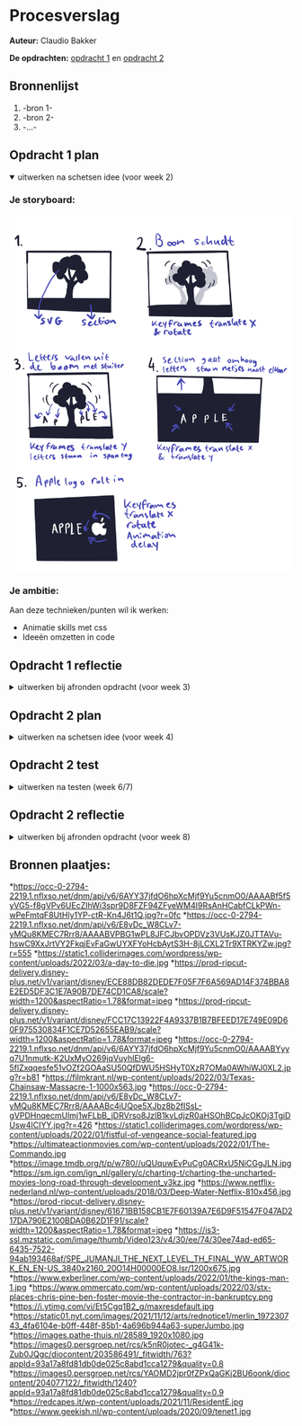 # Procesverslag
**Auteur:** Claudio Bakker

**De opdrachten:** [opdracht 1](opdracht1/index.html) en [opdracht 2](opdracht2/index.html)


<!-- Markdown is een simpele manier om HTML te schrijven.  
Markdown cheat cheet: [Hulp bij het schrijven van Markdown](https://github.com/adam-p/markdown-here/wiki/Markdown-Cheatsheet).

Nb. De standaardstructuur en de spartaanse opmaak van de README.md zijn helemaal prima. Het gaat om de inhoud van je procesverslag. Besteedt de tijd voor pracht en praal aan je website.

Nb. Door *open* toe te voegen aan een *details* element kun je deze standaard open zetten. Fijn om dat steeds voor de relevante stuk(ken) te doen. -->



## Bronnenlijst
  1. -bron 1-
  2. -bron 2-
  3. -...-



## Opdracht 1 plan

<details open>
  <summary>uitwerken na schetsen idee (voor week 2)</summary>


  ### Je storyboard:
  <img src="readme-images/schetsenidee.png" style="max-width: 100%;" alt="storyboard voor opdracht 1">


  ### Je ambitie: 
  Aan deze technieken/punten wil ik werken:
  - Animatie skills met css
  - Ideeën omzetten in code
 
</details>



## Opdracht 1 reflectie

<details>
  <summary>uitwerken bij afronden opdracht (voor week 3)</summary>


  ### Je uitkomst - karakteristiek screenshot(s):
  <img src="readme-images/appleanimation1.png" width="375px" alt="uitkomst opdracht 1">
  <img src="readme-images/appleanimation2.png" width="375px" alt="uitkomst opdracht 1">
  <img src="readme-images/appleanimation3.png" width="375px" alt="uitkomst opdracht 1">
  <img src="readme-images/appleanimation4.png" width="375px" alt="uitkomst opdracht 1">
  <img src="readme-images/appleanimation5.png" width="375px" alt="uitkomst opdracht 1">
  <img src="readme-images/appleanimation6.png" width="375px" alt="uitkomst opdracht 1">
  


  ### Dit ging goed/Heb ik geleerd: 
  Ik heb tijdens het maken van deze opdracht geleerd te werken met keyframes. Ik had er wel eens over gelezen
  echter heb ik had ik het hiervoor nog niet op deze manier gebruikt. Mijn animatie begint met een boom die schudt,
  vervolgens vallen de letters van Apple uit de boom waarna het achtergrondscherm omhoog schuift. Vervolgens gaan de
  letters van Apple op de juiste plek staan maar staat de eerste letter nog scheef. Daarna rolt het logo van Apple
  richting de letters en botst tegen de eerste letter waardoor deze weer recht staat in plaats van schuin.

  Ook heb ik met mediaqueries het responsive gemaakt. De font-size is op een groter scherm groter, en het logo komt niet
  helemaal van buiten het scherm rollen maar fade in doormiddel van een opacity.

  Small screen:  
  <img src="readme-images/appleanimationsmallv1.png" width="375px" alt="animatie van apple logo met boom voor klein scherm">
  <img src="readme-images/appleanimationsmallv2.png" width="375px" alt="animatie van apple logo met letters voor klein scherm">

  Large screen:  
  <img src="readme-images/appleanimationlargev1.png" width="375px" alt="animatie van apple logo met boom voor groot scherm">
  <img src="readme-images/appleanimationlargev2.png" width="375px" alt="animatie van apple logo voor met letters groot scherm">



  ### Dit was lastig/Is niet gelukt:
  Ik vond het responsive maken redelijk ingewikkeld, dit kwam doordat ik de letters specifiek voor een screensize had gepositioneerd,
  echter uiteindelijk is dit toch gelukt.
  

</details>



## Opdracht 2 plan

<details>
  <summary>uitwerken na schetsen idee (voor week 4)</summary>
  Ik ga een Movie app page maken waarbij de gebruiker de mogelijkheid heeft om films op te zoeken via de zoekbalk, te filteren via categorieën en om 
  films te like zodat ze op je favorite-list komen te staan (waar je ze vervolgens ook weer kan verwijderen).

  ### Je ontwerp:
  <img src="readme-images/schetsideeopdracht2.png" width="375px" alt="ontwerp opdracht 2">


  ### Je ambitie: 
  Aan deze technieken/punten wil ik werken:
  - Hoe ik met Javascript items in een favorite-list kan zetten
  - Hoe ik doormiddel van Javascript op categorieën kan filteren
  - Hoe ik doormiddel van Javascript een werkende zoekbalk kan maken.
</details>



## Opdracht 2 test

<details>
  <summary>uitwerken na testen (week 6/7)</summary>

  Neem minimaal 5 bevindingen op:
  - De zoekfunctie werkt nog niet.
  - De Categorieën filter werkt wel
  - Het is nog niet helemaal responsive.
  - Ook is er nog geen light/dark modus feature aan de pagina toegevoegd.
  - Het toevoegen van films aan de favorite-list werkt ook nog niet helemaal.



  ### Bevinding 1:
  De zoekfunctie werkte nog niet helemaal doordat ik list.js niet goed werkend kreeg.
  #### oplossing:
  Uiteindelijk bleek het een fout in de link te zijn en had ik mijn Javascript ook niet helemaal goed getypt, nadat ik de juiste link had toegevoegd en de Javascript herschreven had was dit probleem verholpen.


  ### Bevinding 2:
  Mijn pagina was nog niet helemaal responsive.

  #### oplossing:
  Ik heb dit opgelost door met mediaqueries de grid aan te passen zodat de layout van 1 column naar 2 columns ging, en op nog grotere schermen naar 3 columnen.


  ### Bevinding 3:
  Er is nog geen light & darkmodus feature.

  #### oplossing:
  Dit heb ik opgelost door in de CSS een block aan te maken met userpreference: lightmode. Hier heb ik vervolgens de root ingezet met de juiste kleuren voor de lightmode.

  ### Bevinding 4:
  Het toevoegen van films aan de favorite-list werkte ook nog niet helemaal.

  #### oplossing:
  Dit heb ik opgelost door de Javascript te verbeteren en ervoor te zorgen dat als de user de film uit de favorieten lijst haalt, ook het hartje weer leeg wordt.

</details>



## Opdracht 2 reflectie

<details>
  <summary>uitwerken bij afronden opdracht (voor week 8)</summary>

  ### Je uitkomst - karakteristiek screenshot(s):
  <img src="readme-images/dummy-plaatje.svg" width="375px" alt="uitkomst opdracht 2">


  ### Dit ging goed/Heb ik geleerd: 
  Korte omschrijving met plaatje(s)

  <img src="readme-images/dummy-plaatje.svg" width="375px" alt="top">


  ### Dit was lastig/Is niet gelukt:
  Korte omschrijving met plaatje(s)

  <img src="readme-images/dummy-plaatje.svg" width="375px" alt="bummer">
</details>

## Bronnen plaatjes:
*https://occ-0-2794-2219.1.nflxso.net/dnm/api/v6/6AYY37jfdO6hpXcMjf9Yu5cnmO0/AAAABf5f5yVG5-f8gVPv6UEcZIhWi3spr9D8FZF94ZFyeWM4I9RsAnHCabfCLkPWn-wPeFmtqF8UtHly1YP-ctR-Kn4J6t1Q.jpg?r=0fc
*https://occ-0-2794-2219.1.nflxso.net/dnm/api/v6/E8vDc_W8CLv7-yMQu8KMEC7Rrr8/AAAABVPBG1wPL8JFCJbvOPDVz3VUsKJZ0JTTAVu-hswC9XxJrtVY2FkqjEvFaGwUYXFYoHcbAytS3H-8jLCXL2Tr9XTRKYZw.jpg?r=555
*https://static1.colliderimages.com/wordpress/wp-content/uploads/2022/03/a-day-to-die.jpg
*https://prod-ripcut-delivery.disney-plus.net/v1/variant/disney/ECE88DB82DEDE7F05F7F6A569AD14F374BBA8E2ED5DF3C1E7A90B7DE74CD1CA8/scale?width=1200&aspectRatio=1.78&format=jpeg
*https://prod-ripcut-delivery.disney-plus.net/v1/variant/disney/FCC17C13922F4A9337B1B7BFEED17E749E09D60F975530834F1CE7D52655EAB9/scale?width=1200&aspectRatio=1.78&format=jpeg
*https://occ-0-2794-2219.1.nflxso.net/dnm/api/v6/6AYY37jfdO6hpXcMjf9Yu5cnmO0/AAAABYyyq7U1nmutk-K2UxMyO269jqVuyhlElg6-5flZxqqesfe51vOZf2GOAaSU50QfDWU5HSHyT0XzR7OMa0AWhiWJ0XL2.jpg?r=b81
*https://filmkrant.nl/wp-content/uploads/2022/03/Texas-Chainsaw-Massacre-1-1000x563.jpg
*https://occ-0-2794-2219.1.nflxso.net/dnm/api/v6/E8vDc_W8CLv7-yMQu8KMEC7Rrr8/AAAABc4jUQoe5XJbz8b2fISsL-gVPDHnqecmUlmj1wFLbB_jDRVrso8JzlB1kvLdjzR0aHSOhBCpJcOKOj3TgiDUsw4ICIYY.jpg?r=426
*https://static1.colliderimages.com/wordpress/wp-content/uploads/2022/01/fistful-of-vengeance-social-featured.jpg
*https://ultimateactionmovies.com/wp-content/uploads/2022/01/The-Commando.jpg
*https://image.tmdb.org/t/p/w780//uQUquwEvPuCg0ACRxU5NiCGgJLN.jpg
*https://sm.ign.com/ign_nl/gallery/c/charting-t/charting-the-uncharted-movies-long-road-through-development_y3kz.jpg
*https://www.netflix-nederland.nl/wp-content/uploads/2018/03/Deep-Water-Netflix-810x456.jpg
*https://prod-ripcut-delivery.disney-plus.net/v1/variant/disney/61671BB158CB1E7F60139A7E6D9F51547F047AD217DA790E2100BDA0B62D1F91/scale?width=1200&aspectRatio=1.78&format=jpeg
*https://is3-ssl.mzstatic.com/image/thumb/Video123/v4/30/ee/74/30ee74ad-ed65-6435-7522-94ab193468af/SPE_JUMANJI_THE_NEXT_LEVEL_TH_FINAL_WW_ARTWORK_EN_EN-US_3840x2160_20O14H00000EO8.lsr/1200x675.jpg
*https://www.exberliner.com/wp-content/uploads/2022/01/the-kings-man-1.jpg
*https://www.ommercato.com/wp-content/uploads/2022/03/stx-places-chris-pine-ben-foster-movie-the-contractor-in-bankruptcy.png
*https://i.ytimg.com/vi/Et5Cgq1B2_g/maxresdefault.jpg
*https://static01.nyt.com/images/2021/11/12/arts/rednotice1/merlin_197230743_4fa6104e-b0ff-448f-85b1-4a696b944a63-superJumbo.jpg
*https://images.pathe-thuis.nl/28589_1920x1080.jpg
*https://images0.persgroep.net/rcs/k5nR0jotec-_g4G41k-Zub0JQgc/diocontent/203586491/_fitwidth/763?appId=93a17a8fd81db0de025c8abd1cca1279&quality=0.8
*https://images0.persgroep.net/rcs/YAOMD2jpr0fZPxQaGKj2BU6oonk/diocontent/204077122/_fitwidth/1240?appId=93a17a8fd81db0de025c8abd1cca1279&quality=0.9
*https://redcapes.it/wp-content/uploads/2021/11/ResidentE.jpg
*https://www.geekish.nl/wp-content/uploads/2020/09/tenet1.jpg
